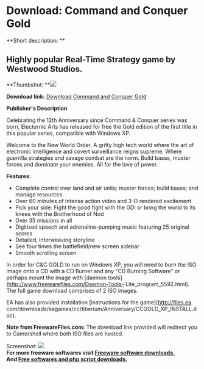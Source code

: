 # Download: Command and Conquer Gold

**Short description: **

## Highly popular Real-Time Strategy game by Westwood Studios.

  
**Thumbshot: **![](http://www.freewarefiles.com/screenshot/candcgold_md.jpg)   
  
**Download link:** [Download Command and Conquer Gold](http://freesoftwares.boysofts.com/Command-And-Conquer-Gold_program_44723.html)  
  

**Publisher's Description**  
  

Celebrating the 12th Anniversary since Command & Conquer series was born,
Electornic Arts has released for free the Gold edition of the first title in
this popular series, compatible with Windows XP.

Welcome to the New World Order. A gritty high tech world where the art of
electronic intelligence and covert surveillance reigns supreme. Where
guerrilla strategies and savage combat are the norm. Build bases, muster
forces and dominate your enemies. All for the love of power.

**Features:**

  * Complete control over land and air units; muster forces; build bases; and manage resources 
  * Over 60 minutes of intense action video and 3-D rendered excitement 
  * Pick your side: Fight the good fight with the GDI or bring the world to its knees with the Brotherhood of Nod 
  * Over 35 missions in all 
  * Digitized speech and adrenaline-pumping music featuring 25 original scores 
  * Detailed, interweaving storyline 
  * See four times the battlefield/new screen sidebar 
  * Smooth scrolling screen 

In order for C&C GOLD to run on Windows XP, you will need to burn the ISO
image onto a CD with a CD Burner and any "CD Burning Software" or perhaps
mount the image with [daemon tools](http://www.freewarefiles.com/Daemon-Tools-
Lite_program_5592.html). The full game download comprises of 2 ISO images.

EA has also provided installation [instructions for the game](http://files.ea.
com/downloads/eagames/cc/tiberium/Anniversary/CCGOLD_XP_INSTALL.doc).

**Note from FreewareFiles.com:** The download link provided will redirect you to Gamershell where both ISO files are hosted.

  
  
Screenshot: ![](http://www.freewarefiles.com/screenshot/candcgold.jpg)  
**For more freeware softwares visit [Freeware software downloads.](http://freesoftwares.boysofts.com/)**   
**And [Free softwares and php script downloads.](http://www.boysofts.com/)**

